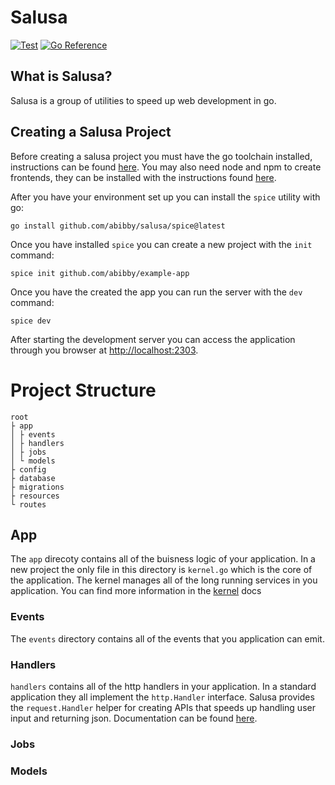 # Salusa

[![Test](https://github.com/abibby/salusa/actions/workflows/test.yaml/badge.svg)](https://github.com/abibby/salusa/actions/workflows/test.yaml)
[![Go Reference](https://pkg.go.dev/badge/github.com/abibby/salusa.svg)](https://pkg.go.dev/github.com/abibby/salusa)

<!-- TODO: add tagline -->

## What is Salusa?

Salusa is a group of utilities to speed up web development in go.

## Creating a Salusa Project

Before creating a salusa project you must have the go toolchain installed, instructions can be found [here](https://go.dev/doc/install). You may also need node and npm to create frontends, they can be installed with the instructions found [here](https://nodejs.org/en).

After you have your environment set up you can install the `spice` utility with go:

```
go install github.com/abibby/salusa/spice@latest
```

Once you have installed `spice` you can create a new project with the `init` command:

```
spice init github.com/abibby/example-app
```

Once you have the created the app you can run the server with the `dev` command:

```
spice dev
```

After starting the development server you can access the application through you browser at [http://localhost:2303](http://localhost:2303).

# Project Structure

```
root
├ app
│ ├ events
│ ├ handlers
│ ├ jobs
│ └ models
├ config
├ database
├ migrations
├ resources
└ routes
```

## App

The `app` direcoty contains all of the buisness logic of your application. In a
new project the only file in this directory is `kernel.go` which is the core of
the application. The kernel manages all of the long running services in you
application. You can find more information in the
[kernel](https://pkg.go.dev/github.com/abibby/salusa/kernel#Kernel) docs

### Events

The `events` directory contains all of the events that you application can emit.

### Handlers

`handlers` contains all of the http handlers in your application. In a standard
application they all implement the `http.Handler` interface. Salusa provides the
`request.Handler` helper for creating APIs that speeds up handling user input
and returning json. Documentation can be found
[here](https://pkg.go.dev/github.com/abibby/salusa/request#Handler).

### Jobs

### Models
